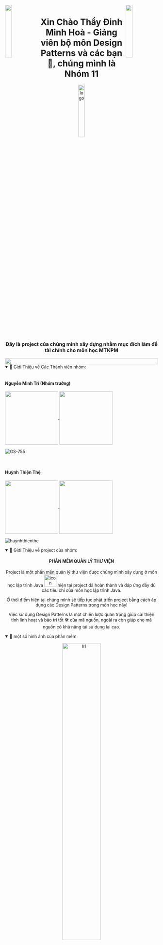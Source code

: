 <img align="left" src="https://user-images.githubusercontent.com/65187002/144930161-2f783401-8d27-4fdf-a2f7-cc0ba32f1f1f.gif" width="21%" style="display:inline;">
<img align="right" src="https://user-images.githubusercontent.com/65187002/144930161-2f783401-8d27-4fdf-a2f7-cc0ba32f1f1f.gif" width="21%" style="display:inline;">

<h1 align="center">Xin Chào Thầy Đinh Minh Hoà - Giảng viên bộ môn Design Patterns và các bạn 👋, chúng mình là Nhóm 11</h1>
<p align="center">
    <img src="https://github.com/huynhthienthe/n16_qltv_v1/assets/104338354/f024fe1c-b546-441c-aaac-6cb07dfcfbe2" alt="logo" width="21%">
</p>
<h3 align="center">Đây là project của chúng mình xây dựng nhằm mục đích làm đề tài chính cho môn học MTKPM </h3>
<img src="https://i.imgur.com/dBaSKWF.gif" height="20" width="100%">
<details open="" align="left">
  <summary>
    📔 Giới Thiệu về Các Thành viên nhóm:
  </summary>
  <br>
    <h4>Nguyễn Minh Trí (Nhóm trưởng)</h4>
  <p align="left">
    <a href="git@github.com:GS-755">
      <img align="center"  height="175px" src="https://github-readme-stats.vercel.app/api?username=GS-755&show_icons=true&hide_border=true&title_color=94b4a4&amp&icon_color=FFFFFF&amp&text_color=FFFFFF&amp&bg_color=000000&count_private=true&include_all_commits=true"/>
    </a>
    <a href="git@github.com:GS-755">
      <img align="center" height="175px"  src="https://github-readme-stats.vercel.app/api/top-langs/?username=GS-755&text_color=FFFFFF&bg_color=000000&title_color=94b4a4&langs_count=15&layout=compact&hide_border=true" />
    </a>
  </p>
  <p align="left"><img align="center" src="https://github-readme-streak-stats.herokuapp.com/?user=GS-755&text_color=FFFFFF&bg_color=000000&title_color=94b4a4&langs_count=15&layout=compact&hide_border=true" alt="GS-755" /></p>
      <br>
    <h4>Huỳnh Thiện Thệ</h4>
  <p align="left">
    <a href="git@github.com:huynhthienthe">
      <img align="center"  height="175px" src="https://github-readme-stats.vercel.app/api?username=huynhthienthe&show_icons=true&hide_border=true&title_color=94b4a4&amp&icon_color=FFFFFF&amp&text_color=FFFFFF&amp&bg_color=000000&count_private=true&include_all_commits=true"/>
    </a>
    <a href="git@github.com:huynhthienthe">
      <img align="center" height="175px"  src="https://github-readme-stats.vercel.app/api/top-langs/?username=huynhthienthe&text_color=FFFFFF&bg_color=000000&title_color=94b4a4&langs_count=15&layout=compact&hide_border=true" />
    </a>
  </p>
  <p align="left"><img align="center" src="https://github-readme-streak-stats.herokuapp.com/?user=huynhthienthe&text_color=FFFFFF&bg_color=000000&title_color=94b4a4&langs_count=15&layout=compact&hide_border=true" alt="huynhthienthe" /></p>
</details>
<details open="" align="left">
  <summary>
    📔  Giới Thiệu về project của nhóm:
  </summary>
      <h4 align="center">PHẦN MỀM QUẢN LÝ THƯ VIỆN</h4>
<div align="center">
<p align="center">Project là một phần mền quản lý thư viện được chúng mình xây dựng ở môn học lập trình Java 
  <img src="https://techstack-generator.vercel.app/java-icon.svg" alt="icon" width="40" height="40" /> 
  hiện tại project đã hoàn thành và đáp ứng đầy đủ các tiêu chí của môn học lập trình Java.
</p>
  <p>
  Ở thời điểm hiện tại chúng mình sẽ tiếp tục phát triển project bằng cách áp dụng các Design Patterns trong môn học này!
  </p>
    <p>
  Việc sử dụng Design Patterns là một chiến lược quan trọng giúp cải thiện tính  
  linh hoạt và bảo trì tốt 🛠️ của mã nguồn, ngoài ra còn giúp cho mã nguồn có khả năng tái sử dụng lại cao.
  </p>
</details>
    <details open="" align="left">
  <summary>
    📔  một số hình ảnh của phần mềm:
  </summary>
</p>
        <p align="center">
    <img src="![Screenshot 2024-02-05 134609](https://github.com/huynhthienthe/n16_qltv_v1/assets/104338354/6dcdde0a-169d-4184-b784-658b671ac5b0)" alt="h1" width="50%">
</p>
        <p align="center">
    <img src="![Screenshot 2024-02-05 134633](https://github.com/huynhthienthe/n16_qltv_v1/assets/104338354/fd79469f-f41e-4a26-bc25-c8b4001d8906)" alt="h2" width="21%">
</p>
        <p align="center">
    <img src="![Screenshot 2024-02-05 134727](https://github.com/huynhthienthe/n16_qltv_v1/assets/104338354/c6aeb0e5-bf2c-4e6c-ba41-7bc7e6df1bca)" alt="h3" width="21%">
</p>
        <p align="center">
    <img src="![Screenshot 2024-02-05 134815](https://github.com/huynhthienthe/n16_qltv_v1/assets/104338354/7b34f6fd-a1ed-4058-8d7d-4aa7814e62ce)" alt="h4" width="21%">
</p>
        <p align="center">
    <img src="![Screenshot 2024-02-05 134845](https://github.com/huynhthienthe/n16_qltv_v1/assets/104338354/b8ff8852-8e63-4668-b30d-1348e9a2ea21)" alt="h5" width="21%">
</p>
</details>
<details open="" align="left">
  <summary>
    📔  Cách cài đặt phần mềm:
  </summary>
<br>
  B1: Bạn hãy clone project về máy (đảm bảo rằng bạn đã có git trước đó hoặc bạn có thể tải file zip của project và giải nén nó.)
<br><br>
  B2: Hãy tải XAMPP về máy (nếu bạn gặp khó khăn với việc tải về hãy xem video hướng dẫn này hi vọng nó có ích cho bạn!)
<br><br>
    
  [![Watch the video](https://i.stack.imgur.com/Vp2cE.png)](https://youtu.be/0Zay4yjYxJc?si=KQeZBQTwjQXAs1p7)
  
<br><br>
  B3: Hãy khởi động XAMPP của bạn và chọn phần admin của MySQL:
  <br><br>
  
  ![image](https://github.com/huynhthienthe/n16_qltv_v1/assets/104338354/35d52312-387c-46ee-82ff-7f47c1d9c562)
  <br><br>
  Còn đây là giao diện của phpmyadmin:
  <br><br>
![image](https://github.com/huynhthienthe/n16_qltv_v1/assets/104338354/6329d820-3a35-4542-b3d2-4435a200bdfd)
  <br><br>
    B4: Bạn hãy chuyển sang phần SQL và hãy copy đoạn Script sau:

### SQL

```SQL
CREATE DATABASE n16_qltv DEFAULT CHARACTER SET utf8 COLLATE utf8_general_ci;
USE n16_qltv;

CREATE TABLE TacGia(
  MaTacGia INT NOT NULL AUTO_INCREMENT PRIMARY KEY,
  TenTacGia VARCHAR(50) NOT NULL,
  Website VARCHAR(100),
  GhiChu VARCHAR(100)
);
CREATE TABLE TheLoai(
  MaTheLoai INT NOT NULL AUTO_INCREMENT PRIMARY KEY,
  TenTheLoai VARCHAR(30) NOT NULL
);
CREATE TABLE NhaXB(
  MaNXB INT NOT NULL AUTO_INCREMENT PRIMARY KEY,
  TenNXB VARCHAR(50) NOT NULL,
  Email VARCHAR(100),
  DiaChi VARCHAR(100),
  TenNgDaiDien VARCHAR(50) NOT NULL
);
CREATE TABLE NhanVien(
  MaNV INT NOT NULL AUTO_INCREMENT PRIMARY KEY,
  TenNV VARCHAR(50) NOT NULL,
  NgaySinh DATE NOT NULL,
  SoDT CHAR(15) NOT NULL,
  DiaChi VARCHAR(100),
  TenDangNhap CHAR(20) NOT NULL,
  MatKhau VARCHAR(64) NOT NULL,
  GioiTinh CHAR(1) NOT NULL
);
CREATE TABLE DocGia(
  MaDocGia INT NOT NULL AUTO_INCREMENT PRIMARY KEY,
  TenDocGia VARCHAR(50) NOT NULL,
  DiaChi VARCHAR(100),
  SoDT CHAR(15) NOT NULL,
  TenDangNhap CHAR(20) NOT NULL,
  MatKhau VARCHAR(64) NOT NULL,
  GioiTinh CHAR(1) NOT NULL
);
CREATE TABLE Sach(
  MaSach INT NOT NULL AUTO_INCREMENT PRIMARY KEY,
  TenSach VARCHAR(50) NOT NULL,
  NamXuatBan INT NOT NULL,
  BiaSach VARCHAR(255) NOT NULL,
  MaNXB INT NOT NULL,
  MaTacGia INT NOT NULL,
  MaTheLoai INT NOT NULL,
  FOREIGN KEY(MaNXB) REFERENCES NhaXB(MaNXB),
  FOREIGN KEY(MaTacGia) REFERENCES TacGia(MaTacGia),
  FOREIGN KEY(MaTheLoai) REFERENCES TheLoai(MaTheLoai)
);
CREATE TABLE TheThuVien (
  SoThe CHAR(10) NOT NULL PRIMARY KEY,
  NgayBatDau DATE NOT NULL,
  NgayHetHan DATE NOT NULL,
  GhiChu VARCHAR(100),
  MaDocGia INT NOT NULL,
  FOREIGN KEY(MaDocGia) REFERENCES DocGia(MaDocGia)
);
CREATE TABLE MuonTra(
  MaMuonTra CHAR(10) NOT NULL PRIMARY KEY,
  NgayMuon DATE NOT NULL,
  SoThe CHAR(10),
  MaNV INT NOT NULL,
  FOREIGN KEY(SoThe) REFERENCES TheThuVien(SoThe),
  FOREIGN KEY(MaNV) REFERENCES NhanVien(MaNV)
);
CREATE TABLE CTMuonTra(
  GhiChu VARCHAR(100),
  DaTra CHAR(1) NOT NULL,
  NgayTra DATE NOT NULL,
  MaMuonTra CHAR(10) NOT NULL,
  MaSach INT NOT NULL,
  PRIMARY KEY (MaMuonTra, MaSach),
  FOREIGN KEY(MaMuonTra) REFERENCES MuonTra(MaMuonTra),
  FOREIGN KEY(MaSach) REFERENCES Sach(MaSach)
);
```
<br>
B5: Bạn hãy dán đoạn Script này vào phần SQL của phpmyadmin và nhấn chọn `Run` để thực thi đoạn Script trên.
<br><br>
B6 (Đây là bước cuối của phần hướng dẫn này): bạn chỉ cần cài đặc các IDE như: IntelliJ IDEA, Apache NetBeans, ... và chọn đường dẫn bạn đã clone project về và chạy nó!
Chúc bạn thành công ! - GaCon -
</details>
    <details open="" align="left">
  <summary>
    📔  Các tính năng của phền mềm:
  </summary>
        <h4>Sẽ được cập nhật trong thời gian sớm nhất!</h4>
    </details>



